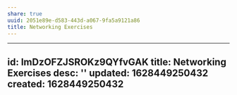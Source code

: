 ```yaml
---
share: true
uuid: 2051e89e-d583-443d-a067-9fa5a9121a86
title: Networking Exercises
---
```

---
id: ImDzOFZJSROKz9QYfvGAK
title: Networking Exercises
desc: ''
updated: 1628449250432
created: 1628449250432
---

